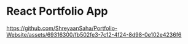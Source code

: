 # React Portfolio App

https://github.com/ShreyaanSaha/Portfolio-Website/assets/69316300/fb502fe3-7c12-4f24-8d98-0e102e4236f6
 
